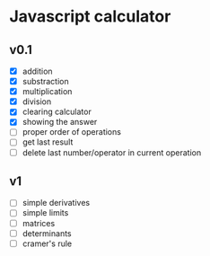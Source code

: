 # Javascript calculator
## v0.1
- [x] addition
- [x] substraction
- [x] multiplication
- [x] division
- [x] clearing calculator
- [x] showing the answer
- [ ] proper order of operations
- [ ] get last result
- [ ] delete last number/operator in current operation
## v1
- [ ] simple derivatives
- [ ] simple limits
- [ ] matrices
- [ ] determinants
- [ ] cramer's rule
